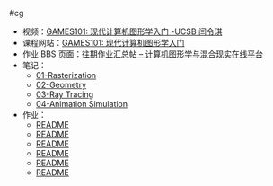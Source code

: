 #cg 

- 视频：[GAMES101: 现代计算机图形学入门 -UCSB 闫令琪](https://link.zhihu.com/?target=https%3A//sites.cs.ucsb.edu/~lingqi/teaching/games101.html)
- 课程网站：[GAMES101: 现代计算机图形学入门](https://sites.cs.ucsb.edu/~lingqi/teaching/games101.html)
- 作业 BBS 页面：[往期作业汇总帖 – 计算机图形学与混合现实在线平台](http://games-cn.org/forums/topic/allhw/)
- 笔记：
	- [01-Rasterization](01-Rasterization.md)
	- [02-Geometry](02-Geometry.md)
	- [03-Ray Tracing](03-Ray%20Tracing.md)
	- [04-Animation Simulation](04-Animation%20Simulation.md)
- 作业：
	- [README](Graphics/Games101/src/hw2/README.md)
	- [README](Graphics/Games101/src/hw3/README.md)
	- [README](Graphics/Games101/src/hw4/README.md)
	- [README](Graphics/Games101/src/hw5/README.md)
	- [README](Graphics/Games101/src/hw6/README.md)
	- [README](Graphics/Games101/src/hw7/README.md)
